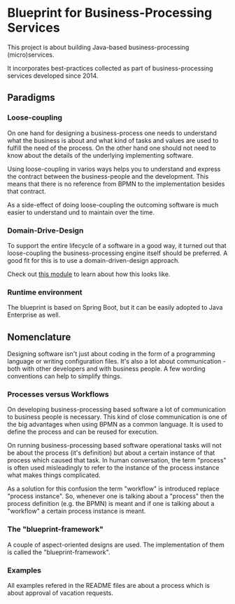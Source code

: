 # Blueprint for Business-Processing Services

This project is about building Java-based business-processing (micro)services.

It incorporates best-practices collected as part of business-processing services developed since 2014.

## Paradigms

### Loose-coupling

On one hand for designing a business-process one needs to understand what the business is about and what kind of tasks and values are used to fulfill the need of the process. On the other hand one should not need to know about the details of the underlying implementing software.

Using loose-coupling in varios ways helps you to understand and express the contract between the business-people and the development. This means that there is no reference from BPMN to the implementation besides that contract.

As a side-effect of doing loose-coupling the outcoming software is much easier to understand und to maintain over the time.

### Domain-Drive-Design

To support the entire lifecycle of a software in a good way, it turned out that loose-coupling the business-processing engine itself should be preferred. A good fit for this is to use a domain-driven-design approach.

Check out [this module](./spi/README.md) to learn about how this looks like.

### Runtime environment

The blueprint is based on Spring Boot, but it can be easily adopted to Java Enterprise as well.

## Nomenclature

Designing software isn't just about coding in the form of a programming language or writing configuration files. It's also a lot about communication - both with other developers and with business people. A few wording conventions can help to simplify things.

### Processes versus Workflows

On developing business-processing based software a lot of communication to business people is necessary. This kind of close communication is one of the big advantages when using BPMN as a common language. It is used to define the process and can be reused for execution.

On running business-processing based software operational tasks will not be about the process (it's definition) but about a certain instance of that process which caused that task. In human conversation, the term "process" is often used misleadingly to refer to the instance of the process instance what makes things complicated.

As a solution for this confusion the term "workflow" is introduced replace "process instance". So, whenever one is talking about a "process" then the process definition (e.g. the BPMN) is meant and if one is talking about a "workflow" a certain process instance is meant.

### The "blueprint-framework"

A couple of aspect-oriented designs are used. The implementation of them is called the "blueprint-framework".

### Examples

All examples refered in the README files are about a process which is about approval of vacation requests.
